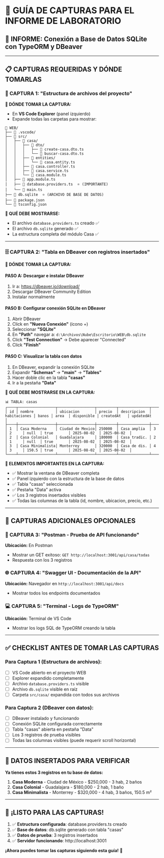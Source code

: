 # 📸 GUÍA DE CAPTURAS PARA EL INFORME DE LABORATORIO

## 🎯 **INFORME: Conexión a Base de Datos SQLite con TypeORM y DBeaver**

---

## 📋 **CAPTURAS REQUERIDAS Y DÓNDE TOMARLAS**

### **📂 CAPTURA 1: "Estructura de archivos del proyecto"**

**📍 DÓNDE TOMAR LA CAPTURA:**
- En **VS Code Explorer** (panel izquierdo)
- Expande todas las carpetas para mostrar:

```
📁 WEB/
├── 📁 .vscode/
├── 📁 src/
│   ├── 📁 casa/
│   │   ├── 📁 dto/
│   │   │   ├── 📄 create-casa.dto.ts
│   │   │   └── 📄 buscar-casa.dto.ts
│   │   ├── 📁 entities/
│   │   │   └── 📄 casa.entity.ts
│   │   ├── 📄 casa.controller.ts
│   │   ├── 📄 casa.service.ts
│   │   └── 📄 casa.module.ts
│   ├── 📄 app.module.ts
│   ├── 📄 database.providers.ts  ⭐ (IMPORTANTE)
│   └── 📄 main.ts
├── 📄 db.sqlite  ⭐ (ARCHIVO DE BASE DE DATOS)
├── 📄 package.json
└── 📄 tsconfig.json
```

**🎯 QUÉ DEBE MOSTRARSE:**
- El archivo `database.providers.ts` creado ✅
- El archivo `db.sqlite` generado ✅
- La estructura completa del módulo Casa ✅

---

### **🗄️ CAPTURA 2: "Tabla en DBeaver con registros insertados"**

**📍 DÓNDE TOMAR LA CAPTURA:**

#### **PASO A: Descargar e instalar DBeaver**
1. Ir a: https://dbeaver.io/download/
2. Descargar DBeaver Community Edition
3. Instalar normalmente

#### **PASO B: Configurar conexión SQLite en DBeaver**
1. Abrir DBeaver
2. Click en **"Nueva Conexión"** (ícono +)
3. Seleccionar **"SQLite"**
4. En **"Path"** navegar a: `d:\Archivos\Nube\Escritorio\WEB\db.sqlite`
5. Click **"Test Connection"** → Debe aparecer "Connected"
6. Click **"Finish"**

#### **PASO C: Visualizar la tabla con datos**
1. En DBeaver, expandir la conexión SQLite
2. Expandir **"Schemas"** → **"main"** → **"Tables"**
3. Hacer doble clic en la tabla **"casas"**
4. Ir a la pestaña **"Data"**

**🎯 QUÉ DEBE MOSTRARSE EN LA CAPTURA:**
```
📊 TABLA: casas
┌────┬─────────────────┬─────────────────┬─────────┬──────────────┬──────────────┬───────┬───────┬────────────┬─────────────┬─────────────┐
│ id │ nombre          │ ubicacion       │ precio  │ descripcion  │ habitaciones │ banos │ area  │ disponible │ createdAt   │ updatedAt   │
├────┼─────────────────┼─────────────────┼─────────┼──────────────┼──────────────┼───────┼───────┼────────────┼─────────────┼─────────────┤
│ 1  │ Casa Moderna    │ Ciudad de Mexico│ 250000  │ Casa amplia  │ 3            │ 2     │ null  │ true       │ 2025-08-02  │ 2025-08-02  │
│ 2  │ Casa Colonial   │ Guadalajara     │ 180000  │ Casa tradic. │ 2            │ 1     │ null  │ true       │ 2025-08-02  │ 2025-08-02  │
│ 3  │ Casa Minimalista│ Monterrey       │ 320000  │ Casa de dis. │ 4            │ 3     │ 150.5 │ true       │ 2025-08-02  │ 2025-08-02  │
└────┴─────────────────┴─────────────────┴─────────┴──────────────┴──────────────┴───────┴───────┴────────────┴─────────────┴─────────────┘
```

**📸 ELEMENTOS IMPORTANTES EN LA CAPTURA:**
- ✅ Mostrar la ventana de DBeaver completa
- ✅ Panel izquierdo con la estructura de la base de datos
- ✅ Tabla "casas" seleccionada
- ✅ Pestaña "Data" activa
- ✅ Los 3 registros insertados visibles
- ✅ Todas las columnas de la tabla (id, nombre, ubicacion, precio, etc.)

---

## 🔧 **CAPTURAS ADICIONALES OPCIONALES**

### **📱 CAPTURA 3: "Postman - Prueba de API funcionando"**
**Ubicación:** En Postman
- Mostrar un GET exitoso: `GET http://localhost:3001/api/casa/todas`
- Respuesta con los 3 registros

### **🌐 CAPTURA 4: "Swagger UI - Documentación de la API"**
**Ubicación:** Navegador en `http://localhost:3001/api/docs`
- Mostrar todos los endpoints documentados

### **💻 CAPTURA 5: "Terminal - Logs de TypeORM"**
**Ubicación:** Terminal de VS Code
- Mostrar los logs SQL de TypeORM creando la tabla

---

## ✅ **CHECKLIST ANTES DE TOMAR LAS CAPTURAS**

### **Para Captura 1 (Estructura de archivos):**
- [ ] VS Code abierto en el proyecto WEB
- [ ] Explorer expandido completamente
- [ ] Archivo `database.providers.ts` visible
- [ ] Archivo `db.sqlite` visible en raíz
- [ ] Carpeta `src/casa/` expandida con todos sus archivos

### **Para Captura 2 (DBeaver con datos):**
- [ ] DBeaver instalado y funcionando
- [ ] Conexión SQLite configurada correctamente
- [ ] Tabla "casas" abierta en pestaña "Data"
- [ ] Los 3 registros de prueba visibles
- [ ] Todas las columnas visibles (puede requerir scroll horizontal)

---

## 🎯 **DATOS INSERTADOS PARA VERIFICAR**

**Ya tienes estos 3 registros en tu base de datos:**

1. **Casa Moderna** - Ciudad de México - $250,000 - 3 hab, 2 baños
2. **Casa Colonial** - Guadalajara - $180,000 - 2 hab, 1 baño  
3. **Casa Minimalista** - Monterrey - $320,000 - 4 hab, 3 baños, 150.5 m²

---

## 🚀 **¡LISTO PARA LAS CAPTURAS!**

1. ✅ **Estructura configurada**: database.providers.ts creado
2. ✅ **Base de datos**: db.sqlite generado con tabla "casas"
3. ✅ **Datos de prueba**: 3 registros insertados
4. ✅ **Servidor funcionando**: http://localhost:3001

**¡Ahora puedes tomar las capturas siguiendo esta guía!** 📸
